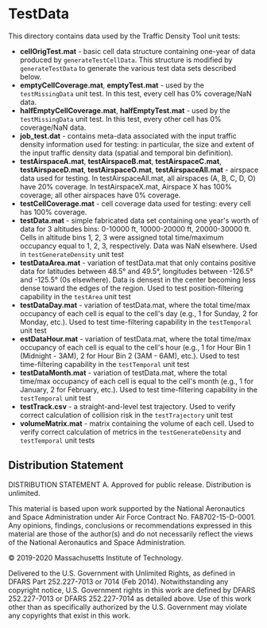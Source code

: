 # TestData

This directory contains data used by the Traffic Density Tool unit tests:

* **cellOrigTest.mat** - basic cell data structure containing one-year of data produced by `generateTestCellData`. This structure is modified by `generateTestData` to generate the various test data sets described below.
* **emptyCellCoverage.mat**, **emptyTest.mat** - used by the `testMissingData` unit test. In this test, every cell has 0% coverage/NaN data.
* **halfEmptyCellCoverage.mat**, **halfEmptyTest.mat** - used by the `testMissingData` unit test. In this test, every other cell has 0% coverage/NaN data.
* **job_test.dat** - contains meta-data associated with the input traffic density information used for testing: in particular, the size and extent of the input traffic density data (spatial and temporal bin definition).
* **testAirspaceA.mat**, **testAirspaceB.mat**, **testAirspaceC.mat**, **testAirspaceD.mat**, **testAirspaceO.mat**, **testAirspaceAll.mat** - airspace data used for testing. In testAirspaceAll.mat, all airspaces (A, B, C, D, O) have 20% coverage. In testAirspaceX.mat, Airspace X has 100% coverage; all other airspaces have 0% coverage.
* **testCellCoverage.mat** - cell coverage data used for testing: every cell has 100% coverage.
* **testData.mat** - simple fabricated data set containing one year's worth of data for 3 altitudes bins: 0-10000 ft, 10000-20000 ft, 20000-30000 ft. Cells in altitude bins 1, 2, 3 were assigned total time/maximum occupancy equal to 1, 2, 3, respectively. Data was NaN elsewhere. Used in `testGenerateDensity` unit test
* **testDataArea.mat** - variation of testData.mat that only contains positive data for latitudes between 48.5° and 49.5°, longitudes between -126.5° and -125.5° (0s elsewhere). Data is densest in the center becoming less dense toward the edges of the region. Used to test position-filtering capability in the `testArea` unit test
* **testDataDay.mat** - variation of testData.mat, where the total time/max occupancy of each cell is equal to the cell's day (e.g., 1 for Sunday, 2 for Monday, etc.). Used to test time-filtering capability in the `testTemporal` unit test
* **estDataHour.mat** - variation of testData.mat, where the total time/max occupancy of each cell is equal to the cell's hour (e.g., 1 for Hour Bin 1 (Midnight - 3AM), 2 for Hour Bin 2 (3AM - 6AM), etc.). Used to test time-filtering capability in the `testTemporal` unit test
* **testDataMonth.mat** - variation of testData.mat, where the total time/max occupancy of each cell is equal to the cell's month (e.g., 1 for January, 2 for February, etc.). Used to test time-filtering capability in the `testTemporal` unit test
* **testTrack.csv** - a straight-and-level test trajectory. Used to verify correct calculation of collision risk in the `testTrajectory` unit test
* **volumeMatrix.mat** - matrix containing the volume of each cell. Used to verify correct calculation of metrics in the `testGenerateDensity` and `testTemporal` unit tests

## <a name="diststatement"></a> Distribution Statement
DISTRIBUTION STATEMENT A. Approved for public release. Distribution is unlimited.

This material is based upon work supported by the National Aeronautics and Space Administration under Air Force Contract No. FA8702-15-D-0001. Any opinions, findings, conclusions or recommendations expressed in this material are those of the author(s) and do not necessarily reflect the views of the National Aeronautics and Space Administration.

© 2019-2020 Massachusetts Institute of Technology.

Delivered to the U.S. Government with Unlimited Rights, as defined in DFARS Part 252.227-7013 or 7014 (Feb 2014). Notwithstanding any copyright notice, U.S. Government rights in this work are defined by DFARS 252.227-7013 or DFARS 252.227-7014 as detailed above. Use of this work other than as specifically authorized by the U.S. Government may violate any copyrights that exist in this work.

